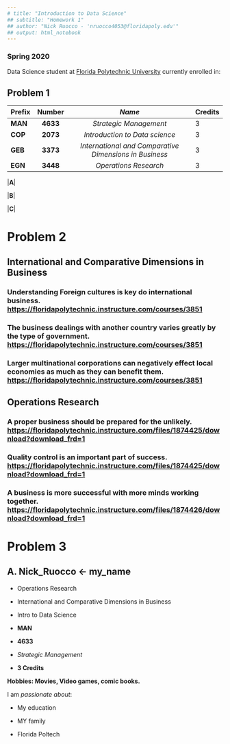 ```yaml
---
# title: "Introduction to Data Science"
## subtitle: "Homework 1"
## author: "Nick Ruocco - 'nruocco4053@floridapoly.edu'"  
## output: html_notebook
---
```

### Spring 2020 

Data Science student at [Florida Polytechnic University](https://www.floridapoly.edu) currently enrolled in: 



## Problem 1

|**Prefix** | **Number** | _Name_                | Credits |  
|-----------|:----------:|:---------------------:|---------|
|**MAN**    | **4633**   | _Strategic Management_|   3     |
|**COP**    | **2073**   | _Introduction to Data science_|   3     |
|**GEB**    | **3373**   | _International and Comparative Dimensions in Business_|   3     |
|**EGN**    | **3448**   | _Operations Research_|   3     |

|**A**|

|**B**|

|**C**|

# Problem 2
## International and Comparative Dimensions in Business
### Understanding Foreign cultures is key do international business. https://floridapolytechnic.instructure.com/courses/3851
### The business dealings with another country varies greatly by the type of government. https://floridapolytechnic.instructure.com/courses/3851
### Larger multinational corporations can negatively effect local economies as much as they can benefit them. https://floridapolytechnic.instructure.com/courses/3851

## Operations Research
### A proper business should be prepared for the unlikely.  https://floridapolytechnic.instructure.com/files/1874425/download?download_frd=1
### Quality control is an important part of success. https://floridapolytechnic.instructure.com/files/1874425/download?download_frd=1
### A business is more successful with more minds working together.  https://floridapolytechnic.instructure.com/files/1874426/download?download_frd=1


# Problem 3

## A.  Nick_Ruocco <- my_name

- Operations Research 

- International and Comparative Dimensions in Business

- Intro to Data Science

- **MAN**
- **4633**
- _Strategic Management_
- **3 Credits**

**Hobbies: Movies, Video games, comic books.**

I am _passionate about_: 

- My education

- MY family

- Florida Poltech
